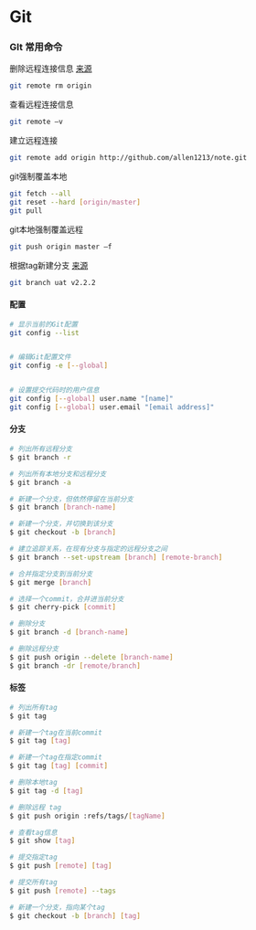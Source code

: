 # Git



### GIt 常用命令



删除远程连接信息 [来源](https://www.cnblogs.com/leaf930814/p/6664706.html) 

```bash
git remote rm origin
```



查看远程连接信息

```bash
git remote –v
```



建立远程连接

```bash
git remote add origin http://github.com/allen1213/note.git
```



git强制覆盖本地

```bash
git fetch --all
git reset --hard [origin/master]
git pull
```



git本地强制覆盖远程

```bash
git push origin master –f
```



根据tag新建分支 [来源](https://www.cnblogs.com/senlinyang/p/9455426.html) 

```bash
git branch uat v2.2.2
```



#### 配置

```bash
# 显示当前的Git配置
git config --list


# 编辑Git配置文件
git config -e [--global]


# 设置提交代码时的用户信息
git config [--global] user.name "[name]"
git config [--global] user.email "[email address]"
```



#### 分支

```bash
# 列出所有远程分支
$ git branch -r

# 列出所有本地分支和远程分支
$ git branch -a

# 新建一个分支，但依然停留在当前分支
$ git branch [branch-name]

# 新建一个分支，并切换到该分支
$ git checkout -b [branch]

# 建立追踪关系，在现有分支与指定的远程分支之间
$ git branch --set-upstream [branch] [remote-branch]

# 合并指定分支到当前分支
$ git merge [branch]

# 选择一个commit，合并进当前分支
$ git cherry-pick [commit]

# 删除分支
$ git branch -d [branch-name]

# 删除远程分支
$ git push origin --delete [branch-name]
$ git branch -dr [remote/branch]
```





#### 标签

```bash
# 列出所有tag
$ git tag

# 新建一个tag在当前commit
$ git tag [tag]

# 新建一个tag在指定commit
$ git tag [tag] [commit]

# 删除本地tag
$ git tag -d [tag]

# 删除远程 tag
$ git push origin :refs/tags/[tagName]

# 查看tag信息
$ git show [tag]

# 提交指定tag
$ git push [remote] [tag]

# 提交所有tag
$ git push [remote] --tags

# 新建一个分支，指向某个tag
$ git checkout -b [branch] [tag]
```









































